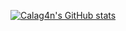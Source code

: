 [![Calag4n's GitHub stats](https://github-readme-stats.vercel.app/api?username=calag4n)](https://github.com/anuraghazra/github-readme-stats)
